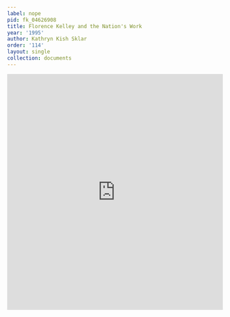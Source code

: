 ```yaml
---
label: nope
pid: fk_04626908
title: Florence Kelley and the Nation's Work
year: '1995'
author: Kathryn Kish Sklar
order: '114'
layout: single
collection: documents
---
```

<iframe src="https://northwestern.app.box.com/embed/s/cd5eg4et3jgpovtwkdaq6zzvlcdm64hh?sortColumn=date&view=list" width="100%" height="550" frameborder="0" allowfullscreen webkitallowfullscreen msallowfullscreen></iframe>
